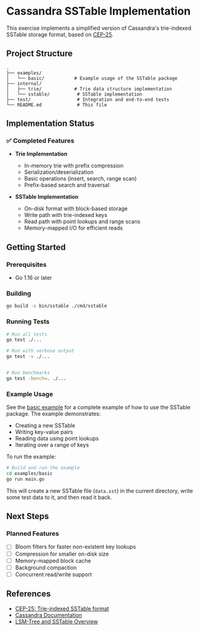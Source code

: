 # Cassandra SSTable Implementation

This exercise implements a simplified version of Cassandra's trie-indexed SSTable storage format, based on [CEP-25](https://cwiki.apache.org/confluence/display/CASSANDRA/CEP-25%3A+Trie-indexed+SSTable+format).

## Project Structure

```
.
├── examples/
│   └── basic/           # Example usage of the SSTable package
├── internal/
│   ├── trie/            # Trie data structure implementation
│   └── sstable/          # SSTable implementation
├── test/                 # Integration and end-to-end tests
└── README.md             # This file
```

## Implementation Status

### ✅ Completed Features

- **Trie Implementation**
  - In-memory trie with prefix compression
  - Serialization/deserialization
  - Basic operations (insert, search, range scan)
  - Prefix-based search and traversal

- **SSTable Implementation**
  - On-disk format with block-based storage
  - Write path with trie-indexed keys
  - Read path with point lookups and range scans
  - Memory-mapped I/O for efficient reads

## Getting Started

### Prerequisites

- Go 1.16 or later

### Building

```bash
go build -o bin/sstable ./cmd/sstable
```

### Running Tests

```bash
# Run all tests
go test ./...

# Run with verbose output
go test -v ./...


# Run benchmarks
go test -bench=. ./...
```

### Example Usage

See the [basic example](examples/basic/main.go) for a complete example of how to use the SSTable package. The example demonstrates:

- Creating a new SSTable
- Writing key-value pairs
- Reading data using point lookups
- Iterating over a range of keys

To run the example:

```bash
# Build and run the example
cd examples/basic
go run main.go
```

This will create a new SSTable file (`data.sst`) in the current directory, write some test data to it, and then read it back.

## Next Steps

### Planned Features

- [ ] Bloom filters for faster non-existent key lookups
- [ ] Compression for smaller on-disk size
- [ ] Memory-mapped block cache
- [ ] Background compaction
- [ ] Concurrent read/write support

## References

- [CEP-25: Trie-indexed SSTable format](https://cwiki.apache.org/confluence/display/CASSANDRA/CEP-25%3A+Trie-indexed+SSTable+format)
- [Cassandra Documentation](https://cassandra.apache.org/doc/latest/)
- [LSM-Tree and SSTable Overview](https://www.igvita.com/2012/02/06/sstable-and-log-structured-storage-leveldb/)

